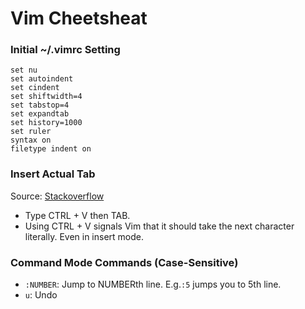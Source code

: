 # Vim Cheetsheat
### Initial ~/.vimrc Setting
```vim
set nu
set autoindent
set cindent
set shiftwidth=4
set tabstop=4
set expandtab
set history=1000
set ruler
syntax on
filetype indent on
```
### Insert Actual Tab
Source: [Stackoverflow](https://stackoverflow.com/questions/6951672/how-can-i-insert-a-real-tab-character-in-vim/6951704)  
- Type CTRL + V then TAB.
- Using CTRL + V signals Vim that it should take the next character literally. Even in insert mode.
### Command Mode Commands (Case-Sensitive)
- `:NUMBER`: Jump to NUMBERth line. E.g.`:5` jumps you to 5th line.
- `u`: Undo
